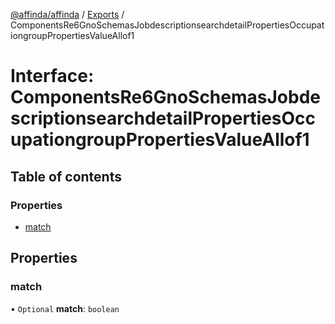 [@affinda/affinda](../README.md) / [Exports](../modules.md) / ComponentsRe6GnoSchemasJobdescriptionsearchdetailPropertiesOccupationgroupPropertiesValueAllof1

# Interface: ComponentsRe6GnoSchemasJobdescriptionsearchdetailPropertiesOccupationgroupPropertiesValueAllof1

## Table of contents

### Properties

- [match](ComponentsRe6GnoSchemasJobdescriptionsearchdetailPropertiesOccupationgroupPropertiesValueAllof1.md#match)

## Properties

### match

• `Optional` **match**: `boolean`
